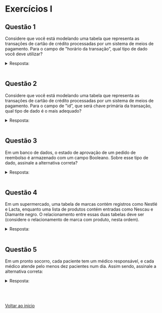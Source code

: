 # Exercícios I

## Questão 1

Considere que você está modelando uma tabela que representa as transações de cartão de crédito processadas por um sistema de meios de pagamento. Para o campo de "horário da transação”, qual tipo de dado você deve utilizar?

<details>
<summary>Resposta:</summary>

datetime

</details>

<br>

## Questão 2

Considere que você está modelando uma tabela que representa as transações de cartão de crédito processadas por um sistema de meios de pagamento. Para o campo de "id”, que será chave primária da transação, qual tipo de dado é o mais adequado?

<details>
<summary>Resposta:</summary>

bigint

</details>

<br>

## Questão 3

Em um banco de dados, o estado de aprovação de um pedido de reembolso é armazenado com um campo Booleano. Sobre esse tipo de dado, assinale a alternativa correta?

<details>
<summary>Resposta:</summary>

Ocupa 1 byte por registro

</details>

<br>

## Questão 4

Em um supermercado, uma tabela de marcas contém registros como Nestlé e Lacta, enquanto uma lista de produtos contém entradas como Nescau e Diamante negro. O relacionamento entre essas duas tabelas deve ser (considere o relacionamento de marca com produto, nesta ordem).

<details>
<summary>Resposta:</summary>

1 para N

</details>

<br>

## Questão 5

Em um pronto socorro, cada paciente tem um médico responsável, e cada médico atende pelo menos dez pacientes num dia. Assim sendo, assinale a alternativa correta:

<details>
<summary>Resposta:</summary>

A tabela de médicos se relaciona com a tabela de pacientes usando a chave estrangeira id_medico, contida na tabela de pacientes.

</details>

<br>

<br>

<br>

[Voltar ao inicio](/README.md)